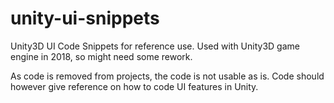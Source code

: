 # unity-ui-snippets
Unity3D UI Code Snippets for reference use. Used with Unity3D game engine in 2018, so might need some rework.

As code is removed from projects, the code is not usable as is. Code should however give reference on how to code UI features in Unity.

